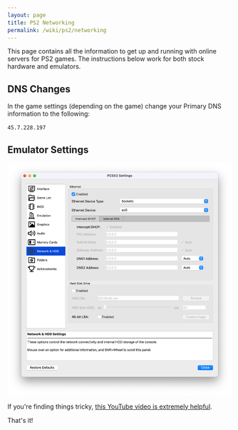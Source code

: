 ```yaml
---
layout: page
title: PS2 Networking
permalink: /wiki/ps2/networking
---
```


This page contains all the information to get up and running with online servers for PS2 games. The instructions below work for both stock hardware and emulators.

## DNS Changes

In the game settings (depending on the game) change your Primary DNS information to the following:

    45.7.228.197

## Emulator Settings

![Mac OS Settings](/public/images/Screenshot_2024-03-20_at_10.49.01__8239__AM.png)

If you're finding things tricky, [this YouTube video is extremely helpful](https://www.youtube.com/watch?v=9uXjpkBNkCk).

That's it!
